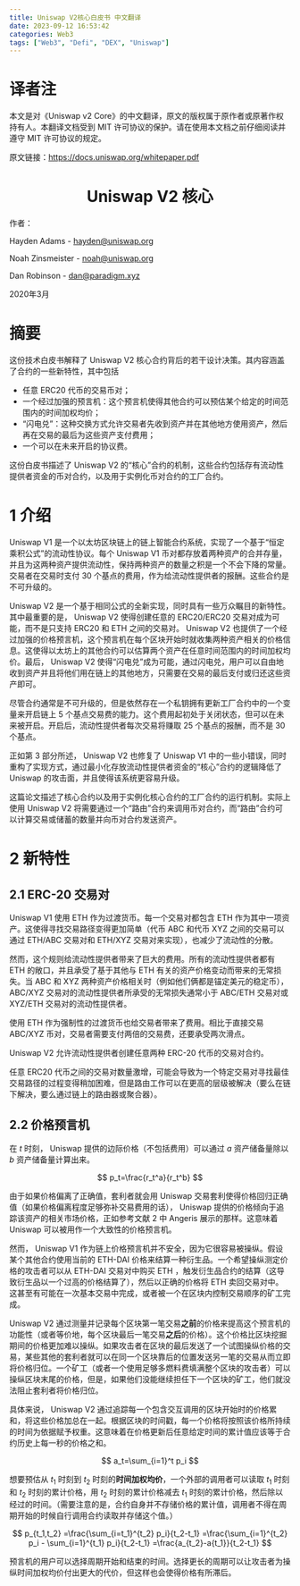 ```yaml
---
title: Uniswap V2核心白皮书 中文翻译
date: 2023-09-12 16:53:42
categories: Web3
tags: ["Web3", "Defi", "DEX", "Uniswap"]
---
```


# 译者注

本文是对《Uniswap v2 Core》的中文翻译，原文的版权属于原作者或原著作权持有人。本翻译文档受到 MIT 许可协议的保护。请在使用本文档之前仔细阅读并遵守 MIT 许可协议的规定。

原文链接：https://docs.uniswap.org/whitepaper.pdf

<center><h1>Uniswap V2 核心</h1></center>

作者：

Hayden Adams - hayden@uniswap.org

Noah Zinsmeister - noah@uniswap.org

Dan Robinson - dan@paradigm.xyz

2020年3月

# 摘要

这份技术白皮书解释了 Uniswap V2 核心合约背后的若干设计决策。其内容涵盖了合约的一些新特性，其中包括

* 任意 ERC20 代币的交易币对；
* 一个经过加强的预言机：这个预言机使得其他合约可以预估某个给定的时间范围内的时间加权均价；
* “闪电兑”：这种交换方式允许交易者先收到资产并在其他地方使用资产，然后再在交易的最后为这些资产支付费用；
* 一个可以在未来开启的协议费。

这份白皮书描述了 Uniswap V2 的“核心”合约的机制，这些合约包括存有流动性提供者资金的币对合约，以及用于实例化币对合约的工厂合约。

# 1 介绍

Uniswap V1 是一个以太坊区块链上的链上智能合约系统，实现了一个基于“恒定乘积公式”的流动性协议。每个 Uniswap V1 币对都存放着两种资产的合并存量，并且为这两种资产提供流动性，保持两种资产的数量之积是一个不会下降的常量。交易者在交易时支付 30 个基点的费用，作为给流动性提供者的报酬。这些合约是不可升级的。

Uniswap V2 是一个基于相同公式的全新实现，同时具有一些万众瞩目的新特性。其中最重要的是， Uniswap V2 使得创建任意的 ERC20/ERC20 交易对成为可能，而不是只支持 ERC20 和 ETH 之间的交易对。 Uniswap V2 也提供了一个经过加强的价格预言机，这个预言机在每个区块开始时就收集两种资产相关的价格信息。这使得以太坊上的其他合约可以估算两个资产在任意时间范围内的时间加权均价。最后， Uniswap V2 使得“闪电兑”成为可能，通过闪电兑，用户可以自由地收到资产并且将他们用在链上的其他地方，只需要在交易的最后支付或归还这些资产即可。

尽管合约通常是不可升级的，但是依然存在一个私钥拥有更新工厂合约中的一个变量来开启链上 5 个基点交易费的能力。这个费用起初处于关闭状态，但可以在未来被开启。开启后，流动性提供者每次交易将赚取 25 个基点的报酬，而不是 30 个基点。

正如第 3 部分所述， Uniswap V2 也修复了 Uniswap V1 中的一些小错误，同时重构了实现方式，通过最小化存放流动性提供者资金的“核心”合约的逻辑降低了 Uniswap 的攻击面，并且使得该系统更容易升级。

这篇论文描述了核心合约以及用于实例化核心合约的工厂合约的运行机制。实际上使用 Uniswap V2 将需要通过一个“路由”合约来调用币对合约，而“路由”合约可以计算交易或储蓄的数量并向币对合约发送资产。

# 2 新特性

## 2.1 ERC-20 交易对

Uniswap V1 使用 ETH 作为过渡货币。每一个交易对都包含 ETH 作为其中一项资产。这使得寻找交易路径变得更加简单（代币 ABC 和代币 XYZ 之间的交易可以通过 ETH/ABC 交易对和 ETH/XYZ 交易对来实现），也减少了流动性的分散。

然而，这个规则给流动性提供者带来了巨大的费用。所有的流动性提供者都有 ETH 的敞口，并且承受了基于其他与 ETH 有关的资产价格变动而带来的无常损失。当 ABC 和 XYZ 两种资产价格相关时（例如他们俩都是锚定美元的稳定币）， ABC/XYZ 交易对的流动性提供者所承受的无常损失通常小于 ABC/ETH 交易对或 XYZ/ETH 交易对的流动性提供者。

使用 ETH 作为强制性的过渡货币也给交易者带来了费用。相比于直接交易 ABC/XYZ 币对，交易者需要支付两倍的交易费，还要承受两次滑点。

Uniswap V2 允许流动性提供者创建任意两种 ERC-20 代币的交易对合约。

任意 ERC20 代币之间的交易对数量激增，可能会导致为一个特定交易对寻找最佳交易路径的过程变得稍加困难，但是路由工作可以在更高的层级被解决（要么在链下解决，要么通过链上的路由器或聚合器）。

## 2.2 价格预言机

在 $t$ 时刻， Uniswap 提供的边际价格（不包括费用）可以通过 $a$ 资产储备量除以 $b$ 资产储备量计算出来。

$$
p_t=\frac{r_t^a}{r_t^b}
$$

由于如果价格偏离了正确值，套利者就会用 Uniswap 交易套利使得价格回归正确值（如果价格偏离程度足够弥补交易费用的话）， Uniswap 提供的价格倾向于追踪该资产的相关市场价格，正如参考文献 2 中 Angeris 展示的那样。这意味着 Uniswap 可以被用作一个大致性的价格预言机。

然而， Uniswap V1 作为链上价格预言机并不安全，因为它很容易被操纵。假设某个其他合约使用当前的 ETH-DAI 价格来结算一种衍生品。一个希望操纵测定价格的攻击者可以从 ETH-DAI 交易对中购买 ETH ，触发衍生品合约的结算（这导致衍生品以一个过高的价格结算了），然后以正确的价格将 ETH 卖回交易对中。这甚至有可能在一次基本交易中完成，或者被一个在区块内控制交易顺序的矿工完成。

Uniswap V2 通过测量并记录每个区块第一笔交易**之前**的价格来提高这个预言机的功能性（或者等价地，每个区块最后一笔交易**之后**的价格）。这个价格比区块挖掘期间的价格更加难以操纵。如果攻击者在区块的最后发送了一个试图操纵价格的交易，某些其他的套利者就可以在同一个区块靠后的位置发送另一笔的交易从而立即将价格归位。一个矿工（或者一个使用足够多燃料费填满整个区块的攻击者）可以操纵区块末尾的价格，但是，如果他们没能继续担任下一个区块的矿工，他们就没法阻止套利者将价格归位。


具体来说， Uniswap V2 通过追踪每一个包含交互调用的区块开始时的价格累和，将这些价格加总在一起。根据区块的时间戳，每一个价格将按照该价格所持续的时间为依据赋予权重。这意味着在价格更新后任意给定时间的累计值应该等于合约历史上每一秒的价格之和。

$$
a_t=\sum_{i=1}^t p_i
$$

想要预估从 $t_1$ 时刻到 $t_2$ 时刻的**时间加权均价**，一个外部的调用者可以读取 $t_1$ 时刻和 $t_2$ 时刻的累计价格，用 $t_2$ 时刻的累计价格减去 $t_1$ 时刻的累计价格，然后除以经过的时间。（需要注意的是，合约自身并不存储价格的累计值，调用者不得在周期开始的时候自行调用合约读取并存储这个值。）

$$
p_{t_1,t_2}
=\frac{\sum_{i=t_1}^{t_2} p_i}{t_2-t_1}
=\frac{\sum_{i=1}^{t_2} p_i - \sum_{i=1}^{t_1} p_i}{t_2-t_1}
=\frac{a_{t_2}-a{t_1}}{t_2-t_1}
$$

预言机的用户可以选择周期开始和结束的时间。选择更长的周期可以让攻击者为操纵时间加权均价付出更大的代价，但这样也会使得价格有所滞后。

